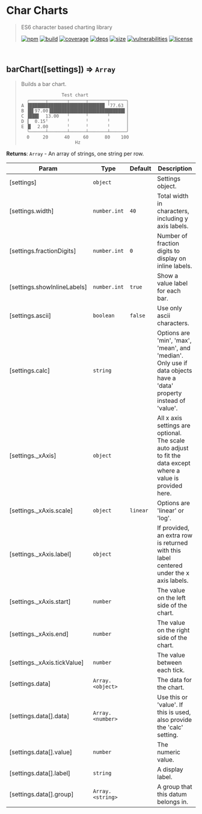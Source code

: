 # Char Charts

> ES6 character based charting library
>
> [![npm][npm]][npm-url]
[![build][build]][build-url]
[![coverage][coverage]][coverage-url]
[![deps][deps]][deps-url]
[![size][size]][size-url]
[![vulnerabilities][vulnerabilities]][vulnerabilities-url]
[![license][license]][license-url]


<br><a name="barChart"></a>

## barChart([settings]) ⇒ <code>Array</code>
> Builds a bar chart.
> 
> ```text
>                Test chart
>   ╭──────┬───────┬──────┬───────┬──────╮
> A ▐████████████████████████████ ╵77.63 │
> B ▐█▌97.00▐███████████████████████████▌│
> C ▐███▌  13.00   ╵      ╵       ╵      │
> D ┃  0.15╵       ╵      ╵       ╵      │
> E ▐▌  2.00       ╵      ╵       ╵      │
>   ╰──────┴───────┴──────┴───────┴──────╯
>   0     20      40     60      80    100
>                     Hz
> ```

**Returns**: <code>Array</code> - An array of strings, one string per row.  

| Param | Type | Default | Description |
| --- | --- | --- | --- |
| [settings] | <code>object</code> |  | Settings object. |
| [settings.width] | <code>number.int</code> | <code>40</code> | Total width in characters, including y axis labels. |
| [settings.fractionDigits] | <code>number.int</code> | <code>0</code> | Number of fraction digits to display on inline labels. |
| [settings.showInlineLabels] | <code>number.int</code> | <code>true</code> | Show a value label for each bar. |
| [settings.ascii] | <code>boolean</code> | <code>false</code> | Use only ascii characters. |
| [settings.calc] | <code>string</code> |  | Options are 'min', 'max', 'mean', and 'median'. Only use if data objects have a 'data' property instead of 'value'. |
| [settings._xAxis] | <code>object</code> |  | All x axis settings are optional. The scale auto adjust to fit the data except where a value is provided here. |
| [settings._xAxis.scale] | <code>object</code> | <code>linear</code> | Options are 'linear' or 'log'. |
| [settings._xAxis.label] | <code>object</code> |  | If provided, an extra row is returned with this label centered under the x axis labels. |
| [settings._xAxis.start] | <code>number</code> |  | The value on the left side of the chart. |
| [settings._xAxis.end] | <code>number</code> |  | The value on the right side of the chart. |
| [settings._xAxis.tickValue] | <code>number</code> |  | The value between each tick. |
| [settings.data] | <code>Array.&lt;object&gt;</code> |  | The data for the chart. |
| [settings.data[].data] | <code>Array.&lt;number&gt;</code> |  | Use this or 'value'. If this is used, also provide the 'calc' setting. |
| [settings.data[].value] | <code>number</code> |  | The numeric value. |
| [settings.data[].label] | <code>string</code> |  | A display label. |
| [settings.data[].group] | <code>Array.&lt;string&gt;</code> |  | A group that this datum belongs in. |


[npm]: https://img.shields.io/npm/v/char-charts.svg
[npm-url]: https://npmjs.com/package/char-charts
[build]: https://travis-ci.org/DarrenPaulWright/char-charts.svg?branch&#x3D;master
[build-url]: https://travis-ci.org/DarrenPaulWright/char-charts
[coverage]: https://coveralls.io/repos/github/DarrenPaulWright/char-charts/badge.svg?branch&#x3D;master
[coverage-url]: https://coveralls.io/github/DarrenPaulWright/char-charts?branch&#x3D;master
[deps]: https://david-dm.org/DarrenPaulWright/char-charts.svg
[deps-url]: https://david-dm.org/DarrenPaulWright/char-charts
[size]: https://packagephobia.now.sh/badge?p&#x3D;char-charts
[size-url]: https://packagephobia.now.sh/result?p&#x3D;char-charts
[vulnerabilities]: https://snyk.io/test/github/DarrenPaulWright/char-charts/badge.svg?targetFile&#x3D;package.json
[vulnerabilities-url]: https://snyk.io/test/github/DarrenPaulWright/char-charts?targetFile&#x3D;package.json
[license]: https://img.shields.io/github/license/DarrenPaulWright/char-charts.svg
[license-url]: https://npmjs.com/package/char-charts/LICENSE.md
